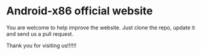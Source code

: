 # Android-x86 official website

You are welcome to help improve the website. Just clone the repo, update it and send us a pull request.

Thank you for visiting us!!!!!!
